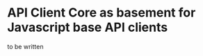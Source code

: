 API Client Core as basement for Javascript base API clients 
===============================================================

to be written
